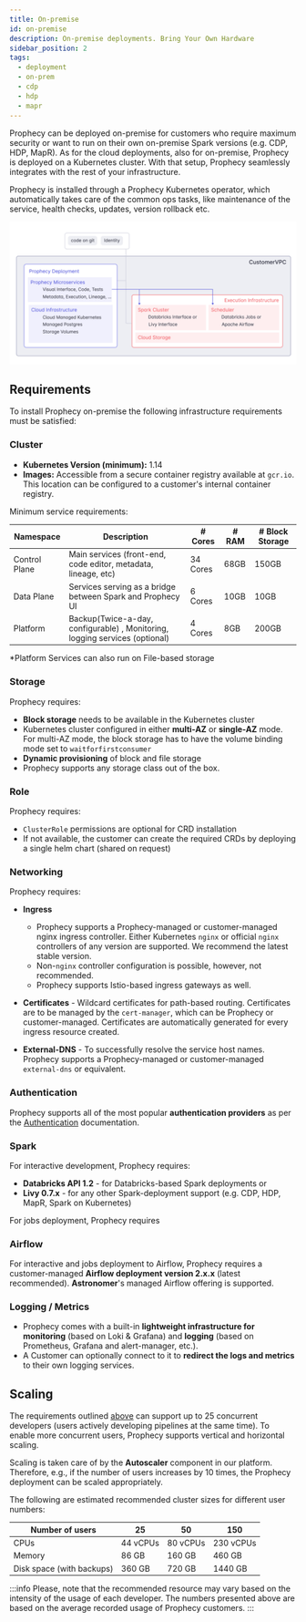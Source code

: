```yaml
---
title: On-premise
id: on-premise
description: On-premise deployments. Bring Your Own Hardware
sidebar_position: 2
tags:
  - deployment
  - on-prem
  - cdp
  - hdp
  - mapr
---
```


Prophecy can be deployed on-premise for customers who require maximum security or want to run on their own on-premise
Spark versions (e.g. CDP, HDP, MapR). As for the cloud deployments, also for on-premise, Prophecy is deployed on a
Kubernetes cluster. With that setup, Prophecy seamlessly integrates with the rest of your infrastructure.

Prophecy is installed through a Prophecy Kubernetes operator, which automatically takes care of the common ops tasks,
like maintenance of the service, health checks, updates, version rollback etc.

![Customer VPC deployment](../img/arch_customervpc.png)

## Requirements

To install Prophecy on-premise the following infrastructure requirements must be satisfied:

### Cluster

- **Kubernetes Version (minimum):** 1.14
- **Images:** Accessible from a secure container registry available at `gcr.io`. This location can be configured to a customer's internal container registry.

Minimum service requirements:

| Namespace     | Description                                                                 | # Cores  | # RAM | # Block Storage |
| ------------- | --------------------------------------------------------------------------- | -------- | ----- | --------------- |
| Control Plane | Main services (front-end, code editor, metadata, lineage, etc)              | 34 Cores | 68GB  | 150GB           |
| Data Plane    | Services serving as a bridge between Spark and Prophecy UI                  | 6 Cores  | 10GB  | 10GB            |
| Platform      | Backup(Twice-a-day, configurable) , Monitoring, logging services (optional) | 4 Cores  | 8GB   | 200GB           |

\*Platform Services can also run on File-based storage

### Storage

Prophecy requires:

- **Block storage** needs to be available in the Kubernetes cluster
- Kubernetes cluster configured in either **multi-AZ** or **single-AZ** mode. For multi-AZ mode, the block storage has
  to have the volume binding mode set to `waitforfirstconsumer`
- **Dynamic provisioning** of block and file storage
- Prophecy supports any storage class out of the box.

### Role

Prophecy requires:

- `ClusterRole` permissions are optional for CRD installation
- If not available, the customer can create the required CRDs by deploying a single helm chart (shared on request)

### Networking

Prophecy requires:

- **Ingress**

  - Prophecy supports a Prophecy-managed or customer-managed nginx ingress controller. Either Kubernetes `nginx` or official
    `nginx` controllers of any version are supported. We recommend the latest stable version.
  - Non-`nginx` controller configuration is possible, however, not recommended.
  - Prophecy supports Istio-based ingress gateways as well.

- **Certificates** - Wildcard certificates for path-based routing. Certificates are to be managed by the `cert-manager`,
  which can be Prophecy or customer-managed. Certificates are automatically generated for every ingress resource
  created.
- **External-DNS** - To successfully resolve the service host names. Prophecy supports a Prophecy-managed or
  customer-managed `external-dns` or equivalent.

### Authentication

Prophecy supports all of the most popular **authentication providers** as per the [Authentication](../../authentication/authentication.md) documentation.

### Spark

For interactive development, Prophecy requires:

- **Databricks API 1.2** - for Databricks-based Spark deployments or
- **Livy 0.7.x** - for any other Spark-deployment support (e.g. CDP, HDP, MapR, Spark on Kubernetes)

For jobs deployment, Prophecy requires

### Airflow

For interactive and jobs deployment to Airflow, Prophecy requires a customer-managed **Airflow deployment version 2.x.x** (latest recommended). **Astronomer**'s managed Airflow offering is supported.

### Logging / Metrics

- Prophecy comes with a built-in **lightweight infrastructure for monitoring** (based on Loki & Grafana)
  and **logging** (based on Prometheus, Grafana and alert-manager, etc.).
- A Customer can optionally connect to it to **redirect the logs and metrics** to their own logging services.

## Scaling

The requirements outlined [above](#cluster) can support up to 25 concurrent developers (users actively developing
pipelines at the same time). To enable more concurrent users, Prophecy supports vertical and horizontal scaling.

Scaling is taken care of by the **Autoscaler** component in our platform. Therefore, e.g., if the number of
users increases by 10 times, the Prophecy deployment can be scaled appropriately.

The following are estimated recommended cluster sizes for different user numbers:

| Number of users           | 25       | 50       | 150       |
| ------------------------- | -------- | -------- | --------- |
| CPUs                      | 44 vCPUs | 80 vCPUs | 230 vCPUs |
| Memory                    | 86 GB    | 160 GB   | 460 GB    |
| Disk space (with backups) | 360 GB   | 720 GB   | 1440 GB   |

:::info
Please, note that the recommended resource may vary based on the intensity of the usage of each developer. The numbers
presented above are based on the average recorded usage of Prophecy customers.
:::
